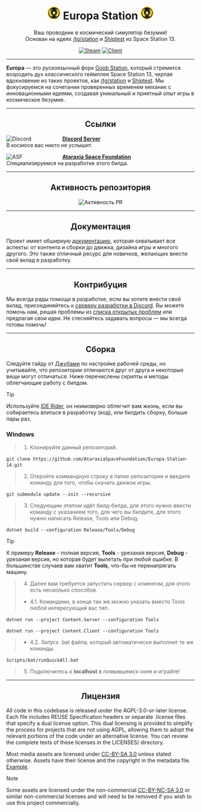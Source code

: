 <h1 align="center"> <img alt="Europa Station" width="35" height="35" src="https://github.com/AtaraxiaSpaceFoundation/asset-dump/blob/master/EuropaStation/europa-logo.png" /> Europa Station <img alt="Europa Station" width="35" height="35" src="https://github.com/AtaraxiaSpaceFoundation/asset-dump/blob/master/EuropaStation/europa-logo.png" /> </h1>
<p align="center">
  Ваш проводник в космический симулятор безумия!<br>
  Основан на идеях <a href="https://github.com/tgstation/tgstation">/tg/station</a> и <a href="https://github.com/shiptest-ss13/Shiptest">Shiptest</a> из Space Station 13.
</p>

<div align="center">

  [![Steam](https://img.shields.io/badge/Steam-Скачать-blue?style=for-the-badge)](https://store.steampowered.com/app/1255460/Space_Station_14/)
  [![Client](https://img.shields.io/badge/Клиент-Скачать-purple?style=for-the-badge)](https://spacestation14.io/about/nightlies/)

</div>

---

**Europa** — это рускоязычный форк [Goob Station](https://github.com/Goob-Station/Goob-Station), который стремится возродить дух классического геймплея Space Station 13, черпая вдохновение из таких проектов, как [/tg/station](https://github.com/tgstation/tgstation) и [Shiptest](https://github.com/shiptest-ss13/Shiptest). Мы фокусируемся на сочетании проверенных временем механик с инновационными идеями, создавая уникальный и приятный опыт игры в космическое безумие.

---

<div align="center">
    
## Ссылки

</div>

[<img src="https://i.imgur.com/xMzKtYK.png" alt="Discord" width="150" align="left">](https://discord.gg/mk-europa)
**[Discord Server](https://discord.gg/mk-europa)**<br>В космосе вас никто не услышит.

[<img src="https://i.imgur.com/XiS9QP5.png" alt="ASF" width="150" align="left">](https://github.com/AtaraxiaSpaceFoundation)
**[Ataraxia Space Foundation](https://github.com/AtaraxiaSpaceFoundation)**<br>Специализируемся на разработке этого билда.

---
<div align="center">

## Активность репозитория

![Активность PR](https://repobeats.axiom.co/api/embed/83c43285a130f63b1240d7138a224cd4daa0b042.svg "ZZZ")

</div>

---
<div align="center">

## Документация

</div>

Проект имеет обширную [документацию](https://docs.goobstation.com/), которая охватывает все аспекты: от контента и сборки до движка, дизайна игры и многого другого. Это также отличный ресурс для новичков, желающих внести свой вклад в разработку.

---
<div align="center">

## Контрибуция

</div>

Мы всегда рады помощи в разработке, если вы хотите внести свой вклад, присоединяйтесь к [серверу разработки в Discord](https://discord.gg/zXk2cyhzPN). Вы можете помочь нам, решая проблемы из [списка открытых проблем](https://github.com/Goob-Station/Goob-Station/issues) или предлагая свои идеи. Не стесняйтесь задавать вопросы — мы всегда готовы помочь!

---
<div align="center">

## Сборка

</div>

Следуйте гайду от [Джубами](https://docs.goobstation.com/en/general-development/setup.html) по настройке рабочей среды, но учитывайте, что репозитории отличаются друг от друга и некоторые вещи могут отличаться.
Ниже перечислены скрипты и методы облегчающие работу с билдом.

> [!TIP]
> Используйте [IDE Rider](https://github.com/designinlife/jetbrains), он неимоверно облегчит вам жизнь, если вы собираетесь влиться в разработку (код), или билдить сборку, больше пары раз.


### Windows

> 1. Клонируйте данный репозиторий.
```shell
git clone https://github.com/AtaraxiaSpaceFoundation/Europa-Station-14.git
```
> 2. Откройте коммандную строку в папке репозитория и введите команду для того, чтобы скачать движок игры.
```shell
git submodule update --init --recursive
```
> 3. Следующим этапом идёт билд-билда, для этого нужно ввести команду с указанием того, для чего вы билдите, для этого нужно написать Release, Tools или Debug.
```shell
dotnet build --configuration Release/Tools/Debug
```
> [!TIP]
> К примеру **Release** - полная версия, **Tools** - урезаная версия, **Debug** - урезаная версия, но которая будет вылетать при любой ошибке. В большинстве случаев вам хватит **Tools**, что-бы не перенапрягать машину.

> 4. Далее вам требуется запустить сервер с клиентом, для этого есть несколько способов.
> - 4.1. Командами, в конце так же можно указать вместо Tools любой интересующий вас тип.
```shell
dotnet run --project Content.Server --configuration Tools
```
```shell
dotnet run --project Content.Client --configuration Tools
```
> - 4.2. Запуск .bat файла, который автоматически выполнит те же команды.
```shell
Scripts/bat/runQuickAll.bat
```
> 5. Подключитесь к **localhost** в появившемся окне и играйте!

---
<div align="center">

## Лицензия

</div>

All code in this codebase is released under the AGPL-3.0-or-later license. Each file includes REUSE Specification headers or separate .license files that specify a dual license option. This dual licensing is provided to simplify the process for projects that are not using AGPL, allowing them to adopt the relevant portions of the code under an alternative license. You can review the complete texts of these licenses in the LICENSES/ directory.

Most media assets are licensed under [CC-BY-SA 3.0](https://creativecommons.org/licenses/by-sa/3.0/) unless stated otherwise. Assets have their license and the copyright in the metadata file. [Example](https://github.com/space-wizards/space-station-14/blob/master/Resources/Textures/Objects/Tools/crowbar.rsi/meta.json).

> [!NOTE]
> Some assets are licensed under the non-commercial [CC-BY-NC-SA 3.0](https://creativecommons.org/licenses/by-nc-sa/3.0/) or similar non-commercial licenses and will need to be removed if you wish to use this project commercially.
